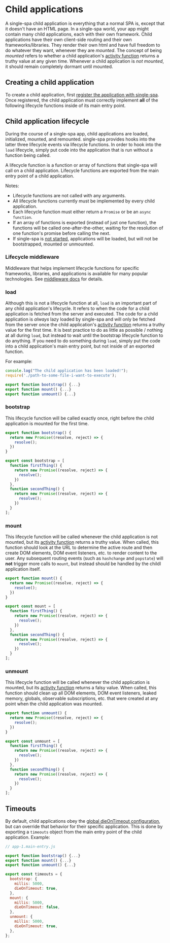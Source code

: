 # Child applications

A single-spa child application is everything that a normal SPA is, except that it doesn't have an HTML page.
In a single-spa world, your app might contain many child applications, each with their own framework.
Child applications have their own client-side routing and their own frameworks/libraries.
They render their own html and have full freedom to do whatever they want, whenever they are *mounted*.
The concept of being *mounted* refers to whether a child application's
[activity function](/docs/root-application.md#activity-function) returns a truthy value at any given time.
Whenever a child application is *not mounted*, it should remain completely dormant until mounted.

## Creating a child application

To create a child application, first
[register the application with single-spa](/docs/root-application.md#declaring-child-applications).
Once registered, the child application must correctly implement **all** of the following lifecycle functions
inside of its main entry point.

## Child application lifecycle
During the course of a single-spa app, child applications are loaded, initialized, mounted, and remounted.
single-spa provides hooks into the latter three lifecycle events via lifecycle functions. In order to
hook into the `load` lifecycle, simply put code into the application that is run without a function being
called.

A lifecycle function is a function or array of functions that single-spa will call on a child application.
Lifecycle functions are exported from the main entry point of a child application.

Notes:
- Lifecycle functions are not called with any arguments.
- All lifecycle functions currently must be implemented by every child application.
- Each lifecycle function must either return a `Promise` or be an `async function`.
- If an array of functions is exported (instead of just one function), the functions will be called
  one-after-the-other, waiting for the resolution of one function's promise before calling the next.
- If single-spa is [not started](/docs/single-spa-api.md#start), applications will be loaded,
  but will not be bootstrapped, mounted or unmounted.

### Lifecycle middleware
Middleware that helps implement lifecycle functions for specific frameworks, libraries, and applications
is available for many popular technologies. See [middleware docs](/docs/single-spa-ecosystem.md) for details.

### load
Although this is not a lifecycle function at all, `load` is an important part of any child application's
lifecycle. It refers to when the code for a child application is fetched from the server and executed.
The code for a child application is *always* lazy loaded by single-spa and will only be fetched from
the server once the child application's [activity function](/docs/root-application.md#activity-function)
returns a truthy value for the first time. It is best practice to do as little as possible / nothing at all
during `load`, but instead to wait until the bootstrap lifecycle function to do anything.
If you need to do something during `load`, simply put the code into a child application's main entry point,
but not inside of an exported function.

For example:
```js
console.log("The child application has been loaded!");
require('./path-to-some-file-i-want-to-execute');

export function bootstrap() {...}
export function mount() {...}
export function unmount() {...}
```

### bootstrap
This lifecycle function will be called exactly once, right before the child application is
mounted for the first time.

```js
export function bootstrap() {
  return new Promise((resolve, reject) => {
    resolve();
  })
}
```

```js
export const bootstrap = [
  function firstThing() {
    return new Promise((resolve, reject) => {
      resolve();
    })
  },
  function secondThing() {
    return new Promise((resolve, reject) => {
      resolve();
    })
  }
];
```

### mount
This lifecycle function will be called whenever the child application is not mounted, but its
[activity function](/docs/root-application.md#activity-function) returns a truthy value. When
called, this function should look at the URL to determine the active route and then create
DOM elements, DOM event listeners, etc. to render content to the user. Any subsequent routing
events (such as `hashchange` and `popstate`) will **not** trigger more calls to `mount`, but
instead should be handled by the childl application itself.

```js
export function mount() {
  return new Promise((resolve, reject) => {
    resolve();
  })
}
```

```js
export const mount = [
  function firstThing() {
    return new Promise((resolve, reject) => {
      resolve();
    })
  },
  function secondThing() {
    return new Promise((resolve, reject) => {
      resolve();
    })
  }
];
```

### unmount
This lifecycle function will be called whenever the child application is mounted, but its
[activity function](/docs/root-application.md#activity-function) returns a falsy value. When
called, this function should clean up all DOM elements, DOM event listeners, leaked memory, globals,
observable subscriptions, etc. that were created at any point when the child application was mounted.

```js
export function unmount() {
  return new Promise((resolve, reject) => {
    resolve();
  })
}
```

```js
export const unmount = [
  function firstThing() {
    return new Promise((resolve, reject) => {
      resolve();
    })
  },
  function secondThing() {
    return new Promise((resolve, reject) => {
      resolve();
    })
  }
];
```

## Timeouts
By default, child applications obey the [global dieOnTimeout configuration](/docs/single-spa-api.md#dieontimeout),
but can override that behavior for their specific application. This is done by exporting a `timeouts` object
from the main entry point of the child application. Example:

```js
// app-1.main-entry.js

export function bootstrap() {...}
export function mount() {...}
export function unmount() {...}

export const timeouts = {
  bootstrap: {
    millis: 5000,
    dieOnTimeout: true,
  },
  mount: {
    millis: 5000,
    dieOnTimeout: false,
  },
  unmount: {
    millis: 5000,
    dieOnTimeout: true,
  },
};
```

